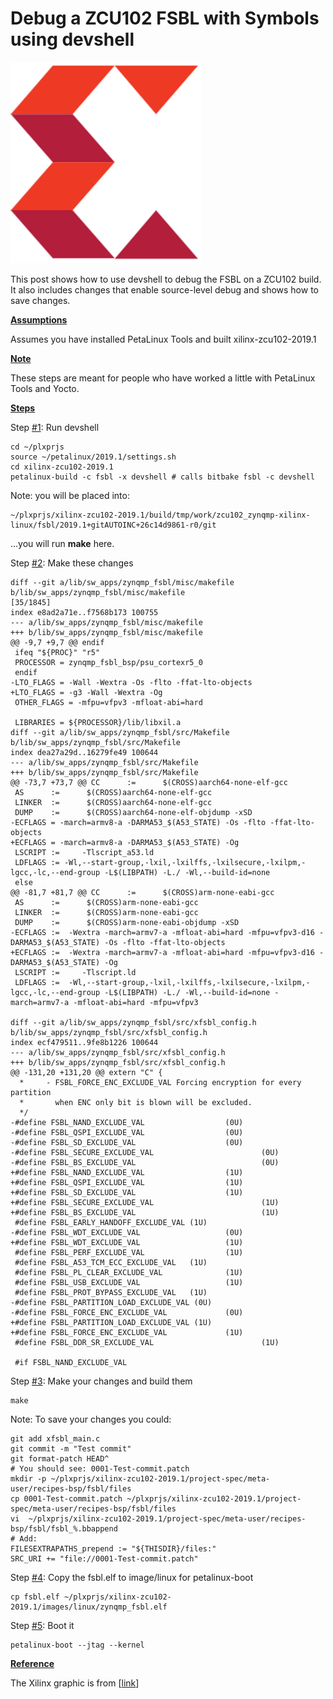 # Debug a ZCU102 FSBL with Symbols using devshell

![xilinx_logo](xilinx_logo.png)

This post shows how to use devshell to debug the FSBL on a ZCU102 build. It also includes changes that enable source-level debug and shows how to save changes.

**<u><span>Assumptions</span></u>**

Assumes you have installed PetaLinux Tools and built xilinx-zcu102-2019.1

**<u><span>Note</span></u>**

These steps are meant for people who have worked a little with PetaLinux Tools and Yocto.

**<u><span>Steps</span></u>**

Step [#1](https://www.centennialsoftwaresolutions.com/blog/hashtags/1): Run devshell

```
cd ~/plxprjs
source ~/petalinux/2019.1/settings.sh
cd xilinx-zcu102-2019.1
petalinux-build -c fsbl -x devshell # calls bitbake fsbl -c devshell
```

Note: you will be placed into:

```
~/plxprjs/xilinx-zcu102-2019.1/build/tmp/work/zcu102_zynqmp-xilinx-linux/fsbl/2019.1+gitAUTOINC+26c14d9861-r0/git
```

...you will run **make** here.

Step [#2](https://www.centennialsoftwaresolutions.com/blog/hashtags/2): Make these changes

```
diff --git a/lib/sw_apps/zynqmp_fsbl/misc/makefile b/lib/sw_apps/zynqmp_fsbl/misc/makefile                                                                        [35/1845]
index e8ad2a71e..f7568b173 100755
--- a/lib/sw_apps/zynqmp_fsbl/misc/makefile
+++ b/lib/sw_apps/zynqmp_fsbl/misc/makefile
@@ -9,7 +9,7 @@ endif
 ifeq "${PROC}" "r5"
 PROCESSOR = zynqmp_fsbl_bsp/psu_cortexr5_0
 endif
-LTO_FLAGS = -Wall -Wextra -Os -flto -ffat-lto-objects
+LTO_FLAGS = -g3 -Wall -Wextra -Og
 OTHER_FLAGS = -mfpu=vfpv3 -mfloat-abi=hard
 
 LIBRARIES = ${PROCESSOR}/lib/libxil.a
diff --git a/lib/sw_apps/zynqmp_fsbl/src/Makefile b/lib/sw_apps/zynqmp_fsbl/src/Makefile
index dea27a29d..16279fe49 100644
--- a/lib/sw_apps/zynqmp_fsbl/src/Makefile
+++ b/lib/sw_apps/zynqmp_fsbl/src/Makefile
@@ -73,7 +73,7 @@ CC      :=      $(CROSS)aarch64-none-elf-gcc
 AS      :=      $(CROSS)aarch64-none-elf-gcc
 LINKER  :=      $(CROSS)aarch64-none-elf-gcc
 DUMP    :=      $(CROSS)aarch64-none-elf-objdump -xSD
-ECFLAGS = -march=armv8-a -DARMA53_$(A53_STATE) -Os -flto -ffat-lto-objects
+ECFLAGS = -march=armv8-a -DARMA53_$(A53_STATE) -Og
 LSCRIPT :=     -Tlscript_a53.ld
 LDFLAGS := -Wl,--start-group,-lxil,-lxilffs,-lxilsecure,-lxilpm,-lgcc,-lc,--end-group -L$(LIBPATH) -L./ -Wl,--build-id=none
 else
@@ -81,7 +81,7 @@ CC      :=      $(CROSS)arm-none-eabi-gcc
 AS      :=      $(CROSS)arm-none-eabi-gcc
 LINKER  :=      $(CROSS)arm-none-eabi-gcc
 DUMP    :=      $(CROSS)arm-none-eabi-objdump -xSD
-ECFLAGS :=  -Wextra -march=armv7-a -mfloat-abi=hard -mfpu=vfpv3-d16 -DARMA53_$(A53_STATE) -Os -flto -ffat-lto-objects
+ECFLAGS :=  -Wextra -march=armv7-a -mfloat-abi=hard -mfpu=vfpv3-d16 -DARMA53_$(A53_STATE) -Og
 LSCRIPT :=     -Tlscript.ld
 LDFLAGS :=  -Wl,--start-group,-lxil,-lxilffs,-lxilsecure,-lxilpm,-lgcc,-lc,--end-group -L$(LIBPATH) -L./ -Wl,--build-id=none -march=armv7-a -mfloat-abi=hard -mfpu=vfpv3
 
diff --git a/lib/sw_apps/zynqmp_fsbl/src/xfsbl_config.h b/lib/sw_apps/zynqmp_fsbl/src/xfsbl_config.h
index ecf479511..9fe8b1226 100644
--- a/lib/sw_apps/zynqmp_fsbl/src/xfsbl_config.h
+++ b/lib/sw_apps/zynqmp_fsbl/src/xfsbl_config.h
@@ -131,20 +131,20 @@ extern "C" {
  *     - FSBL_FORCE_ENC_EXCLUDE_VAL Forcing encryption for every partition
  *       when ENC only bit is blown will be excluded.
  */
-#define FSBL_NAND_EXCLUDE_VAL                  (0U)
-#define FSBL_QSPI_EXCLUDE_VAL                  (0U)
-#define FSBL_SD_EXCLUDE_VAL                    (0U)
-#define FSBL_SECURE_EXCLUDE_VAL                        (0U)
-#define FSBL_BS_EXCLUDE_VAL                            (0U)
+#define FSBL_NAND_EXCLUDE_VAL                  (1U)
+#define FSBL_QSPI_EXCLUDE_VAL                  (1U)
+#define FSBL_SD_EXCLUDE_VAL                    (1U)
+#define FSBL_SECURE_EXCLUDE_VAL                        (1U)
+#define FSBL_BS_EXCLUDE_VAL                            (1U)
 #define FSBL_EARLY_HANDOFF_EXCLUDE_VAL (1U)
-#define FSBL_WDT_EXCLUDE_VAL                   (0U)
+#define FSBL_WDT_EXCLUDE_VAL                   (1U)
 #define FSBL_PERF_EXCLUDE_VAL                  (1U)
 #define FSBL_A53_TCM_ECC_EXCLUDE_VAL   (1U)
 #define FSBL_PL_CLEAR_EXCLUDE_VAL              (1U)
 #define FSBL_USB_EXCLUDE_VAL                   (1U)
 #define FSBL_PROT_BYPASS_EXCLUDE_VAL   (1U)
-#define FSBL_PARTITION_LOAD_EXCLUDE_VAL (0U)
-#define FSBL_FORCE_ENC_EXCLUDE_VAL             (0U)
+#define FSBL_PARTITION_LOAD_EXCLUDE_VAL (1U)
+#define FSBL_FORCE_ENC_EXCLUDE_VAL             (1U)
 #define FSBL_DDR_SR_EXCLUDE_VAL                        (1U)
 
 #if FSBL_NAND_EXCLUDE_VAL
```

Step [#3](https://www.centennialsoftwaresolutions.com/blog/hashtags/3): Make your changes and build them

```
make
```

Note: To save your changes you could:

```
git add xfsbl_main.c
git commit -m "Test commit"
git format-patch HEAD^
# You should see: 0001-Test-commit.patch
mkdir -p ~/plxprjs/xilinx-zcu102-2019.1/project-spec/meta-user/recipes-bsp/fsbl/files
cp 0001-Test-commit.patch ~/plxprjs/xilinx-zcu102-2019.1/project-spec/meta-user/recipes-bsp/fsbl/files
vi  ~/plxprjs/xilinx-zcu102-2019.1/project-spec/meta-user/recipes-bsp/fsbl/fsbl_%.bbappend
# Add:
FILESEXTRAPATHS_prepend := "${THISDIR}/files:"
SRC_URI += "file://0001-Test-commit.patch"
```

Step [#4](https://www.centennialsoftwaresolutions.com/blog/hashtags/4): Copy the fsbl.elf to image/linux for petalinux-boot

```
cp fsbl.elf ~/plxprjs/xilinx-zcu102-2019.1/images/linux/zynqmp_fsbl.elf
```

Step [#5](https://www.centennialsoftwaresolutions.com/blog/hashtags/5): Boot it

```
petalinux-boot --jtag --kernel
```

**<u><span>Reference</span></u>**

The Xilinx graphic is from \[[link](http://pbs.twimg.com/profile_images/535545777020338176/pEWdIYq__400x400.png)\]
